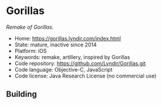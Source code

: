 # Gorillas

_Remake of Gorillas._

- Home: https://gorillas.lyndir.com/index.html
- State: mature, inactive since 2014
- Platform: iOS
- Keywords: remake, artillery, inspired by Gorillas
- Code repository: https://github.com/Lyndir/Gorillas.git
- Code language: Objective-C, JavaScript
- Code license: Java Research License (no commercial use)

## Building
